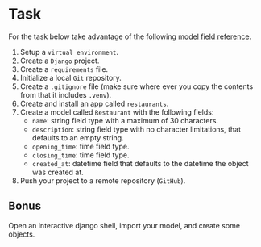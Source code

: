 # Task

For the task below take advantage of the following [model field reference](https://docs.djangoproject.com/en/4.0/ref/models/fields/).

1. Setup a `virtual environment`.
2. Create a `Django` project.
3. Create a `requirements` file.
4. Initialize a local `Git` repository.
5. Create a `.gitignore` file (make sure where ever you copy the contents from that it includes `.venv`).
6. Create and install an app called `restaurants`.
7. Create a model called `Restaurant` with the following fields:
    - `name`: string field type with a maximum of 30 characters.
    - `description`: string field type with no character limitations, that defaults to an empty string.
    - `opening_time`: time field type.
    - `closing_time`: time field type.
    - `created_at`: datetime field that defaults to the datetime the object was created at.
8. Push your project to a remote repository (`GitHub`).

## Bonus

Open an interactive django shell, import your model, and create some objects.
